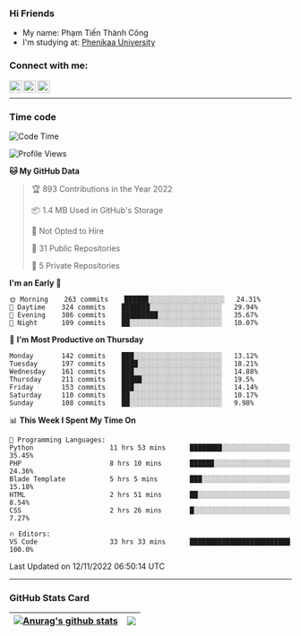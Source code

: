 ### Hi Friends

- My name: Phạm Tiến Thành Công
- I'm studying at: [Phenikaa University]


### Connect with me:
[<img align="left" alt="PhamTienThanhCong | Facebook" width="22px" src="https://upload.wikimedia.org/wikipedia/commons/thumb/1/16/Facebook-icon-1.png/640px-Facebook-icon-1.png" />][facebook]
[<img align="left" alt="PhamTienThanhCong | Zalo" width="22px" src="https://www.anphatpc.com.vn/template/anphat_2020v2/images/icon-zalo.jpg" />][zalo]
[<img align="left" alt="PhamTienThanhCong | LinkedIn" width="22px" src="https://cdn3.iconfinder.com/data/icons/inficons/512/linkedin.png" />][linkedin]

<br />

---

### Time code

<!--START_SECTION:waka-->
![Code Time](http://img.shields.io/badge/Code%20Time-701%20hrs%2058%20mins-blue)

![Profile Views](http://img.shields.io/badge/Profile%20Views-33-blue)

**🐱 My GitHub Data** 

> 🏆 893 Contributions in the Year 2022
 > 
> 📦 1.4 MB Used in GitHub's Storage 
 > 
> 🚫 Not Opted to Hire
 > 
> 📜 31 Public Repositories 
 > 
> 🔑 5 Private Repositories  
 > 
**I'm an Early 🐤** 

```text
🌞 Morning    263 commits    ██████░░░░░░░░░░░░░░░░░░░   24.31% 
🌆 Daytime    324 commits    ███████░░░░░░░░░░░░░░░░░░   29.94% 
🌃 Evening    386 commits    █████████░░░░░░░░░░░░░░░░   35.67% 
🌙 Night      109 commits    ██░░░░░░░░░░░░░░░░░░░░░░░   10.07%

```
📅 **I'm Most Productive on Thursday** 

```text
Monday       142 commits    ███░░░░░░░░░░░░░░░░░░░░░░   13.12% 
Tuesday      197 commits    ████░░░░░░░░░░░░░░░░░░░░░   18.21% 
Wednesday    161 commits    ███░░░░░░░░░░░░░░░░░░░░░░   14.88% 
Thursday     211 commits    █████░░░░░░░░░░░░░░░░░░░░   19.5% 
Friday       153 commits    ███░░░░░░░░░░░░░░░░░░░░░░   14.14% 
Saturday     110 commits    ██░░░░░░░░░░░░░░░░░░░░░░░   10.17% 
Sunday       108 commits    ██░░░░░░░░░░░░░░░░░░░░░░░   9.98%

```


📊 **This Week I Spent My Time On** 

```text
💬 Programming Languages: 
Python                   11 hrs 53 mins      ████████░░░░░░░░░░░░░░░░░   35.45% 
PHP                      8 hrs 10 mins       ██████░░░░░░░░░░░░░░░░░░░   24.36% 
Blade Template           5 hrs 5 mins        ███░░░░░░░░░░░░░░░░░░░░░░   15.18% 
HTML                     2 hrs 51 mins       ██░░░░░░░░░░░░░░░░░░░░░░░   8.54% 
CSS                      2 hrs 26 mins       █░░░░░░░░░░░░░░░░░░░░░░░░   7.27%

🔥 Editors: 
VS Code                  33 hrs 33 mins      █████████████████████████   100.0%

```


 Last Updated on 12/11/2022 06:50:14 UTC
<!--END_SECTION:waka-->

---

### GitHub Stats Card

| <a href="https://github.com/phamtienthanhcong"><img align="center" src="https://github-readme-stats.vercel.app/api?username=PhamTienThanhCong&show_icons=true&include_all_commits=true&theme=buefy&hide_border=true&theme=ocean_dark" alt="Anurag's github stats" /></a> | <a href="https://github.com/phamtienthanhcong"><img align="center" src="https://github-readme-stats.vercel.app/api/top-langs/?username=PhamTienThanhCong&layout=compact&theme=buefy&hide_border=true&theme=ocean_dark" /></a> |
| ------------- | ------------- |

[Phenikaa University]: https://phenikaa-uni.edu.vn/vi
[facebook]: https://www.facebook.com/phamtienthanhcong
[linkedin]: https://linkedin.com/in/phamtienthanhcong
[zalo]: https://zalo.me/0396396332
[tiktok]: https://www.tiktok.com/@phamtienthanhcong
[web]: https://github.com/PhamTienThanhCong/web_dev
[min project]: https://github.com/PhamTienThanhCong/Project-Of-Web
[c and cpp]: https://github.com/PhamTienThanhCong/Code_C_and_Cpro
[python]: https://github.com/PhamTienThanhCong/Python_beginer
